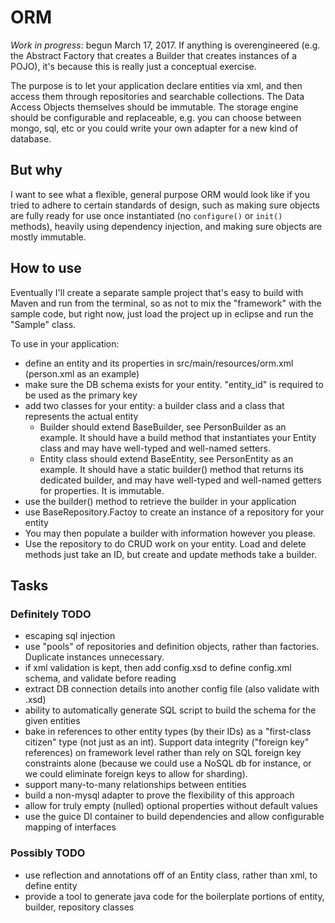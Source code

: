 # ORM

*Work in progress*: begun March 17, 2017. If anything is overengineered (e.g. the Abstract Factory that creates a Builder that creates instances of a POJO), it's because this is really just a conceptual exercise.

The purpose is to let your application declare entities via xml, and then access them through repositories and searchable collections. The Data Access Objects themselves should be immutable. The storage engine should be configurable and replaceable, e.g. you can choose between mongo, sql, etc or you could write your own adapter for a new kind of database.

## But why
I want to see what a flexible, general purpose ORM would look like if you tried to adhere to certain standards of design, such as making sure objects are fully ready for use once instantiated (no `configure()` or `init()` methods), heavily using dependency injection, and making sure objects are mostly immutable. 

## How to use
Eventually I'll create a separate sample project that's easy to build with Maven and run from the terminal, so as not to mix the "framework" with the sample code, but right now, just load the project up in eclipse and run the "Sample" class.

To use in your application:
 - define an entity and its properties in src/main/resources/orm.xml (person.xml as an example)
 - make sure the DB schema exists for your entity. "entity_id" is required to be used as the primary key
 - add two classes for your entity: a builder class and a class that represents the actual entity
 	- Builder should extend BaseBuilder, see PersonBuilder as an example. It should have a build method that instantiates your Entity class and may have well-typed and well-named setters.
 	- Entity class should extend BaseEntity, see PersonEntity as an example. It should have a static builder() method that returns its dedicated builder, and may have well-typed and well-named getters for properties. It is immutable.
 - use the builder() method to retrieve the builder in your application
 - use BaseRepository.Factoy<YourEntityClass> to create an instance of a repository for your entity
 - You may then populate a builder with information however you please.
 - Use the repository to do CRUD work on your entity. Load and delete methods just take an ID, but create and update methods take a builder. 

## Tasks
### Definitely TODO
 - escaping sql injection
 - use "pools" of repositories and definition objects, rather than factories. Duplicate instances unnecessary.
 - if xml validation is kept, then add config.xsd to define config.xml schema, and validate before reading
 - extract DB connection details into another config file (also validate with .xsd)
 - ability to automatically generate SQL script to build the schema for the given entities
 - bake in references to other entity types (by their IDs) as a "first-class citizen" type (not just as an int). Support data integrity ("foreign key" references) on framework level rather than rely on SQL foreign key constraints alone (because we could use a NoSQL db for instance, or we could eliminate foreign keys to allow for sharding).
 - support many-to-many relationships between entities
 - build a non-mysql adapter to prove the flexibility of this approach
 - allow for truly empty (nulled) optional properties without default values
 - use the guice DI container to build dependencies and allow configurable mapping of interfaces

### Possibly TODO
 - use reflection and annotations off of an Entity class, rather than xml, to define entity
 - provide a tool to generate java code for the boilerplate portions of entity, builder, repository classes
